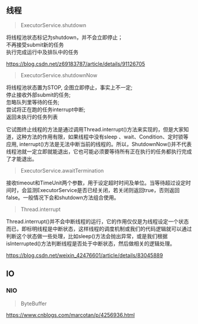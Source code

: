 
## 线程

> ExecutorService.shutdown

将线程池状态标记为shutdown，并不会立即停止；</br>
不再接受submit新的任务</br>
执行完成运行中及排队中的任务

https://blog.csdn.net/z69183787/article/details/91126705

> ExecutorService.shutdownNow

将线程池状态置为STOP, 企图立即停止，事实上不一定;</br>
停止接收外部submit的任务;</br>
忽略队列里等待的任务;</br>
尝试将正在跑的任务interrupt中断;</br>
返回未执行的任务列表</br>

它试图终止线程的方法是通过调用Thread.interrupt()方法来实现的，但是大家知道，这种方法的作用有限，如果线程中没有sleep 、wait、Condition、定时锁等应用, interrupt()方法是无法中断当前的线程的。所以，ShutdownNow()并不代表线程池就一定立即就能退出，它也可能必须要等待所有正在执行的任务都执行完成了才能退出。

> ExecutorService.awaitTermination

接收timeout和TimeUnit两个参数，用于设定超时时间及单位。当等待超过设定时间时，会监测ExecutorService是否已经关闭，若关闭则返回true，否则返回false。一般情况下会和shutdown方法组合使用。

> Thread.interrupt

Thread.interrupt()并不会中断线程的运行，它的作用仅仅是为线程设定一个状态而已，即标明线程是中断状态，这样线程的调度机制或我们的代码逻辑就可以通过判断这个状态做一些处理，比如sleep()方法会抛出异常，或是我们根据isInterrupted()方法判断线程是否处于中断状态，然后做相关的逻辑处理。

https://blog.csdn.net/weixin_42476601/article/details/83045889

> 

## IO

### NIO

> ByteBuffer

https://www.cnblogs.com/marcotan/p/4256936.html